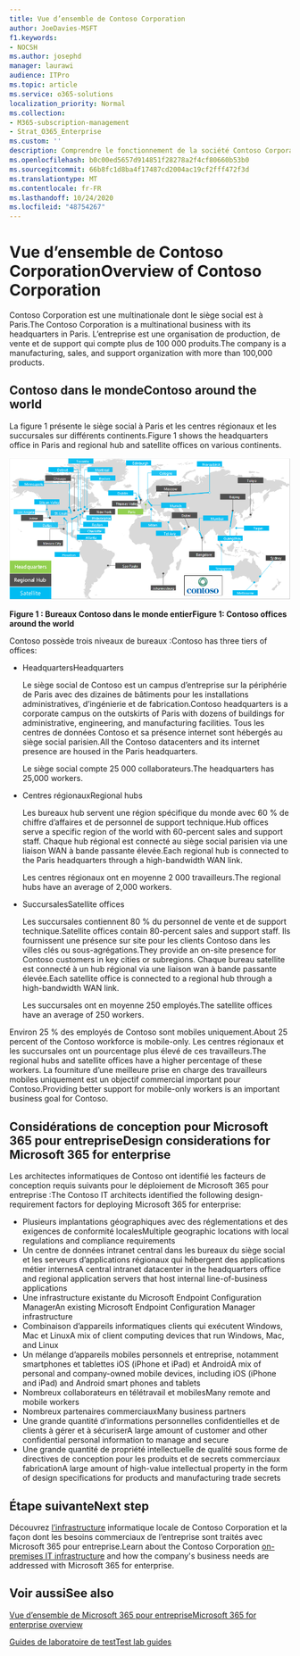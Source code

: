 ```yaml
---
title: Vue d’ensemble de Contoso Corporation
author: JoeDavies-MSFT
f1.keywords:
- NOCSH
ms.author: josephd
manager: laurawi
audience: ITPro
ms.topic: article
ms.service: o365-solutions
localization_priority: Normal
ms.collection:
- M365-subscription-management
- Strat_O365_Enterprise
ms.custom: ''
description: Comprendre le fonctionnement de la société Contoso Corporation et la hiérarchie de ses bureaux internationaux.
ms.openlocfilehash: b0c00ed5657d914851f28278a2f4cf80660b53b0
ms.sourcegitcommit: 66b8fc1d8ba4f17487cd2004ac19cf2fff472f3d
ms.translationtype: MT
ms.contentlocale: fr-FR
ms.lasthandoff: 10/24/2020
ms.locfileid: "48754267"
---
```

# <a name="overview-of-contoso-corporation"></a><span data-ttu-id="9008f-103">Vue d’ensemble de Contoso Corporation</span><span class="sxs-lookup"><span data-stu-id="9008f-103">Overview of Contoso Corporation</span></span>

<span data-ttu-id="9008f-104">Contoso Corporation est une multinationale dont le siège social est à Paris.</span><span class="sxs-lookup"><span data-stu-id="9008f-104">The Contoso Corporation is a multinational business with its headquarters in Paris.</span></span> <span data-ttu-id="9008f-105">L’entreprise est une organisation de production, de vente et de support qui compte plus de 100 000 produits.</span><span class="sxs-lookup"><span data-stu-id="9008f-105">The company is a manufacturing, sales, and support organization with more than 100,000 products.</span></span>

## <a name="contoso-around-the-world"></a><span data-ttu-id="9008f-106">Contoso dans le monde</span><span class="sxs-lookup"><span data-stu-id="9008f-106">Contoso around the world</span></span>

<span data-ttu-id="9008f-107">La figure 1 présente le siège social à Paris et les centres régionaux et les succursales sur différents continents.</span><span class="sxs-lookup"><span data-stu-id="9008f-107">Figure 1 shows the headquarters office in Paris and regional hub and satellite offices on various continents.</span></span>

![Bureaux Contoso dans le monde entier](../media/contoso-overview/contoso-overview-fig1.png)

<span data-ttu-id="9008f-109">**Figure 1 : Bureaux Contoso dans le monde entier**</span><span class="sxs-lookup"><span data-stu-id="9008f-109">**Figure 1: Contoso offices around the world**</span></span>
 
<span data-ttu-id="9008f-110">Contoso possède trois niveaux de bureaux :</span><span class="sxs-lookup"><span data-stu-id="9008f-110">Contoso has three tiers of offices:</span></span>

- <span data-ttu-id="9008f-111">Headquarters</span><span class="sxs-lookup"><span data-stu-id="9008f-111">Headquarters</span></span>

  <span data-ttu-id="9008f-112">Le siège social de Contoso est un campus d’entreprise sur la périphérie de Paris avec des dizaines de bâtiments pour les installations administratives, d’ingénierie et de fabrication.</span><span class="sxs-lookup"><span data-stu-id="9008f-112">Contoso headquarters is a corporate campus on the outskirts of Paris with dozens of buildings for administrative, engineering, and manufacturing facilities.</span></span> <span data-ttu-id="9008f-113">Tous les centres de données Contoso et sa présence internet sont hébergés au siège social parisien.</span><span class="sxs-lookup"><span data-stu-id="9008f-113">All the Contoso datacenters and its internet presence are housed in the Paris headquarters.</span></span>

  <span data-ttu-id="9008f-114">Le siège social compte 25 000 collaborateurs.</span><span class="sxs-lookup"><span data-stu-id="9008f-114">The headquarters has 25,000 workers.</span></span>

- <span data-ttu-id="9008f-115">Centres régionaux</span><span class="sxs-lookup"><span data-stu-id="9008f-115">Regional hubs</span></span>

  <span data-ttu-id="9008f-116">Les bureaux hub servent une région spécifique du monde avec 60 % de chiffre d’affaires et de personnel de support technique.</span><span class="sxs-lookup"><span data-stu-id="9008f-116">Hub offices serve a specific region of the world with 60-percent sales and support staff.</span></span> <span data-ttu-id="9008f-117">Chaque hub régional est connecté au siège social parisien via une liaison WAN à bande passante élevée.</span><span class="sxs-lookup"><span data-stu-id="9008f-117">Each regional hub is connected to the Paris headquarters through a high-bandwidth WAN link.</span></span>

  <span data-ttu-id="9008f-118">Les centres régionaux ont en moyenne 2 000 travailleurs.</span><span class="sxs-lookup"><span data-stu-id="9008f-118">The regional hubs have an average of 2,000 workers.</span></span>

- <span data-ttu-id="9008f-119">Succursales</span><span class="sxs-lookup"><span data-stu-id="9008f-119">Satellite offices</span></span>

  <span data-ttu-id="9008f-120">Les succursales contiennent 80 % du personnel de vente et de support technique.</span><span class="sxs-lookup"><span data-stu-id="9008f-120">Satellite offices contain 80-percent sales and support staff.</span></span> <span data-ttu-id="9008f-121">Ils fournissent une présence sur site pour les clients Contoso dans les villes clés ou sous-agrégations.</span><span class="sxs-lookup"><span data-stu-id="9008f-121">They provide an on-site presence for Contoso customers in key cities or subregions.</span></span> <span data-ttu-id="9008f-122">Chaque bureau satellite est connecté à un hub régional via une liaison wan à bande passante élevée.</span><span class="sxs-lookup"><span data-stu-id="9008f-122">Each satellite office is connected to a regional hub through a high-bandwidth WAN link.</span></span>

  <span data-ttu-id="9008f-123">Les succursales ont en moyenne 250 employés.</span><span class="sxs-lookup"><span data-stu-id="9008f-123">The satellite offices have an average of 250 workers.</span></span>

<span data-ttu-id="9008f-124">Environ 25 % des employés de Contoso sont mobiles uniquement.</span><span class="sxs-lookup"><span data-stu-id="9008f-124">About 25 percent of the Contoso workforce is mobile-only.</span></span> <span data-ttu-id="9008f-125">Les centres régionaux et les succursales ont un pourcentage plus élevé de ces travailleurs.</span><span class="sxs-lookup"><span data-stu-id="9008f-125">The regional hubs and satellite offices have a higher percentage of these workers.</span></span> <span data-ttu-id="9008f-126">La fourniture d’une meilleure prise en charge des travailleurs mobiles uniquement est un objectif commercial important pour Contoso.</span><span class="sxs-lookup"><span data-stu-id="9008f-126">Providing better support for mobile-only workers is an important business goal for Contoso.</span></span>

## <a name="design-considerations-for-microsoft-365-for-enterprise"></a><span data-ttu-id="9008f-127">Considérations de conception pour Microsoft 365 pour entreprise</span><span class="sxs-lookup"><span data-stu-id="9008f-127">Design considerations for Microsoft 365 for enterprise</span></span>

<span data-ttu-id="9008f-128">Les architectes informatiques de Contoso ont identifié les facteurs de conception requis suivants pour le déploiement de Microsoft 365 pour entreprise :</span><span class="sxs-lookup"><span data-stu-id="9008f-128">The Contoso IT architects identified the following design-requirement factors for deploying Microsoft 365 for enterprise:</span></span>

- <span data-ttu-id="9008f-129">Plusieurs implantations géographiques avec des réglementations et des exigences de conformité locales</span><span class="sxs-lookup"><span data-stu-id="9008f-129">Multiple geographic locations with local regulations and compliance requirements</span></span>
- <span data-ttu-id="9008f-130">Un centre de données intranet central dans les bureaux du siège social et les serveurs d’applications régionaux qui hébergent des applications métier internes</span><span class="sxs-lookup"><span data-stu-id="9008f-130">A central intranet datacenter in the headquarters office and regional application servers that host internal line-of-business applications</span></span>
- <span data-ttu-id="9008f-131">Une infrastructure existante du Microsoft Endpoint Configuration Manager</span><span class="sxs-lookup"><span data-stu-id="9008f-131">An existing Microsoft Endpoint Configuration Manager infrastructure</span></span>
- <span data-ttu-id="9008f-132">Combinaison d’appareils informatiques clients qui exécutent Windows, Mac et Linux</span><span class="sxs-lookup"><span data-stu-id="9008f-132">A mix of client computing devices that run Windows, Mac, and Linux</span></span>
- <span data-ttu-id="9008f-133">Un mélange d’appareils mobiles personnels et entreprise, notamment smartphones et tablettes iOS (iPhone et iPad) et Android</span><span class="sxs-lookup"><span data-stu-id="9008f-133">A mix of personal and company-owned mobile devices, including iOS (iPhone and iPad) and Android smart phones and tablets</span></span>
- <span data-ttu-id="9008f-134">Nombreux collaborateurs en télétravail et mobiles</span><span class="sxs-lookup"><span data-stu-id="9008f-134">Many remote and mobile workers</span></span>
- <span data-ttu-id="9008f-135">Nombreux partenaires commerciaux</span><span class="sxs-lookup"><span data-stu-id="9008f-135">Many business partners</span></span>
- <span data-ttu-id="9008f-136">Une grande quantité d’informations personnelles confidentielles et de clients à gérer et à sécuriser</span><span class="sxs-lookup"><span data-stu-id="9008f-136">A large amount of customer and other confidential personal information to manage and secure</span></span>
- <span data-ttu-id="9008f-137">Une grande quantité de propriété intellectuelle de qualité sous forme de directives de conception pour les produits et de secrets commerciaux fabrication</span><span class="sxs-lookup"><span data-stu-id="9008f-137">A large amount of high-value intellectual property in the form of design specifications for products and manufacturing trade secrets</span></span>

## <a name="next-step"></a><span data-ttu-id="9008f-138">Étape suivante</span><span class="sxs-lookup"><span data-stu-id="9008f-138">Next step</span></span>

<span data-ttu-id="9008f-139">Découvrez [l’infrastructure](contoso-infra-needs.md) informatique locale de Contoso Corporation et la façon dont les besoins commerciaux de l’entreprise sont traités avec Microsoft 365 pour entreprise.</span><span class="sxs-lookup"><span data-stu-id="9008f-139">Learn about the Contoso Corporation [on-premises IT infrastructure](contoso-infra-needs.md) and how the company's business needs are addressed with Microsoft 365 for enterprise.</span></span>

## <a name="see-also"></a><span data-ttu-id="9008f-140">Voir aussi</span><span class="sxs-lookup"><span data-stu-id="9008f-140">See also</span></span>

[<span data-ttu-id="9008f-141">Vue d’ensemble de Microsoft 365 pour entreprise</span><span class="sxs-lookup"><span data-stu-id="9008f-141">Microsoft 365 for enterprise overview</span></span>](microsoft-365-overview.md)

[<span data-ttu-id="9008f-142">Guides de laboratoire de test</span><span class="sxs-lookup"><span data-stu-id="9008f-142">Test lab guides</span></span>](m365-enterprise-test-lab-guides.md)
